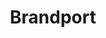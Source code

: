 ---
title: 'Brandport'
symbol_image: 'symbols/kr/47.svg'
weight: 47
card: true
card_color: 'bg-symbol-red'
---